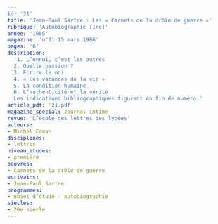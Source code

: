 ```yaml
---
id: '21'
title: 'Jean-Paul Sartre : Les « Carnets de la drôle de guerre »'
rubrique: 'Autobiographie [1re]'
annee: '1985'
magazine: 'n°11 15 mars 1986'
pages: '6'
description: 
  '1. L’ennui, c’est les autres
  2. Quelle passion ?
  3. Écrire le moi
  4. « Les vacances de la vie »
  5. La condition humaine
  6. L’authenticité et la vérité
  Les indications bibliographiques figurent en fin de numéro.'
article_pdf: '21.pdf'
magazine_special: Journal intime
revue: 'L’école des lettres des lycées'
auteurs:
- Michel Erman
disciplines:
- lettres
niveau_etudes:
- première
oeuvres:
- Carnets de la drôle de guerre
ecrivains:
- Jean-Paul Sartre
programmes:
- objet d’étude - autobiographie
siecles:
- 20e siècle
---
```

